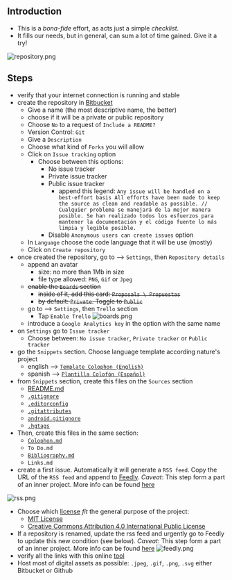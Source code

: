 ## Introduction
* This is a _bona-fide_ effort, as acts just a simple _checklist_. 
* It fills our needs, but in general, can sum a lot of time gained. Give it a try!

![repository.png](https://bitbucket.org/repo/ekyaeEE/images/1675859675-repository.png)

## Steps
* verify that your internet connection is running and stable
* create the repository in [Bitbucket](https://bitbucket.org/)
    - Give a name (the most descriptive name, the better)
    - choose if it will be a private or public repository
    - Choose `No` to a request of `Include a README?`
    - Version Control: `Git`
    - Give a `Description`
    - Choose what kind of `Forks` you will allow
    - Click on `Issue tracking` option
        - Choose between this options:
            + No issue tracker
            + Private issue tracker
            + Public issue tracker
                * append this legend: `Any issue will be handled on a best-effort basis All efforts have been made to keep the source as clean and readable as possible. //  Cualquier problema se manejará de la mejor manera posible. Se han realizado todos los esfuerzos para mantener la documentación y el código fuente lo más limpia y legible posible.`
            + Disable `Anonymous users can create issues` option
    - In `Language` choose the code language that it will be use (mostly)
    - Click on `Create repository`
* once created the repository, go to --> `Settings`, then `Repository details`
    - append an avatar
        - size: no more than 1Mb in size
        - file type allowed: `PNG`, `Gif` or `Jpeg`
    - ~~enable the `Boards` section~~
        - ~~inside of it, add this card: `Proposals \ Propuestas`~~
        - ~~by default: `Private`. Toggle to `Public`~~
    - go to --> `Settings`, then `Trello` section
        - Tap `Enable Trello`
        ![boards.png](https://bitbucket.org/repo/ekyaeEE/images/15621379-trello_enabled.png)
    - introduce a `Google Analytics key` in the option with the same name
* on `Settings` go to `Issue tracker`
    - Choose between: `No issue tracker`, `Private tracker` or `Public tracker`
* go the `Snippets` section. Choose language template according nature's project 
    - english  --> [`Template Colophon (English)`](https://bitbucket.org/snippets/imhicihu/4ep4g6/template-colophon-english)
    - spanish --> [`Plantilla Colofón (Español)`](https://bitbucket.org/snippets/imhicihu/xeMxGj/plantilla-colof-n-espa-ol)
* from `Snippets` section, create this files on the `Sources` section
    - [README.md](https://bitbucket.org/imhicihu/workspace/snippets/zea8aE/template-rationale-english)
    - [`.gitignore`](https://bitbucket.org/snippets/imhicihu/ak84yb/gitignore)
    - [`.editorconfig`](https://bitbucket.org/snippets/imhicihu/A8akG5/editorconfig)
    - [`.gitattributes`](https://bitbucket.org/snippets/imhicihu/Kzxq86/gitattributes)
    - [`android.gitignore`](https://bitbucket.org/snippets/imhicihu/BMX8ja)
    - [`.hgtags`](https://stackoverflow.com/questions/4472804/what-is-the-purpose-of-having-hgtags)
* Then, create this files in the same section:
    - [`Colophon.md`](https://bitbucket.org/snippets/imhicihu/4ep4g6/template-colophonmd)
    - `To Do.md`
    - [`Bibliography.md`](https://bitbucket.org/snippets/imhicihu/xAMydX/bibliography-template)
    - `Links.md`
* create a first issue. Automatically it will generate a `RSS feed`. Copy the URL of the `RSS feed` and append to [Feedly](feedly.com). _Caveat_: This step form a part of an inner project. More info can be found [here](https://bitbucket.org/imhicihu/rss-feeds-self-tracking-control-of-repositories/overview)

![rss.png](https://bitbucket.org/repo/AgG5e6d/images/2187833784-rss.png)

* Choose which [license](https://choosealicense.com/) _fit_ the general purpose of the project:
    - [MIT License](https://bitbucket.org/snippets/imhicihu/Arozob/mit-license)
    - [Creative Commons Attribution 4.0 International Public License](https://bitbucket.org/snippets/imhicihu/qnzz7q/creative-commons-legal-documentationmd)
* If a repository is renamed, update the rss feed and urgently go to Feedly to update this new condition (see below). _Caveat_: This step form a part of an inner project. More info can be found [here](https://bitbucket.org/imhicihu/rss-feeds-self-tracking-control-of-repositories/overview)
![feedly.png](https://bitbucket.org/repo/AgG5e6d/images/304797763-feedly.png)
* verify all the links with this online [tool](https://www.deadlinkchecker.com/)
* Host most of digital assets as possible: `.jpeg`, `.gif`, `.png`, `.svg` either Bitbucket or Github